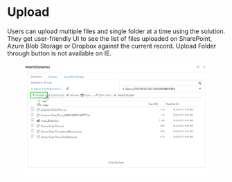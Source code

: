 # Upload

Users can upload multiple files and single folder at a time using the solution. They get user-friendly UI to see the list of files uploaded on SharePoint, Azure Blob Storage or Dropbox against the current record. Upload Folder through button is not available on IE.

<figure><img src="../../.gitbook/assets/Upload and download files- slide 13.png" alt=""><figcaption></figcaption></figure>
